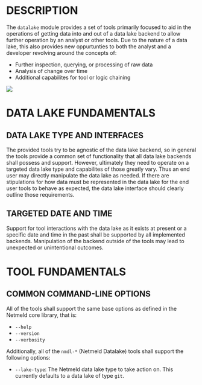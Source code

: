 DESCRIPTION
===========

The `datalake` module provides a set of tools primarily focused to aid in the
operations of getting data into and out of a data lake backend to allow further
operation by an analyst or other tools.  Due to the nature of a data lake, this
also provides new oppurtunties to both the analyst and a developer revolving
around the concepts of:
* Further inspection, querying, or processing of raw data
* Analysis of change over time
* Additional capabilites for tool or logic chaining

![](docs/netmeld-datalake.png)


DATA LAKE FUNDAMENTALS
======================

DATA LAKE TYPE AND INTERFACES
-----------------------------

The provided tools try to be agnostic of the data lake backend, so in general
the tools provide a common set of functionality that all data lake backends
shall possess and support.  However, ultimately they need to operate on a
targeted data lake type and capabilites of those greatly vary.  Thus an end
user may directly manipulate the data lake as needed.  If there are
stipulations for how data must be represented in the data lake for the end user
tools to behave as expected, the data lake interface should clearly outline
those requirements.

TARGETED DATE AND TIME
----------------------

Support for tool interactions with the data lake as it exists at present or a
specific date and time in the past shall be supported by all implemented
backends.  Manipulation of the backend outside of the tools may lead to
unexpected or unintentional outcomes.


TOOL FUNDAMENTALS
=================

COMMON COMMAND-LINE OPTIONS
---------------------------

All of the tools shall support the same base options as defined in the Netmeld
core library, that is:

* `--help`
* `--version`
* `--verbosity`

Additionally, all of the `nmdl-*` (Netmeld Datalake) tools shall support the
following options:
* `--lake-type`: The Netmeld data lake type to take action on.  This currently
defaults to a data lake of type `git`.
